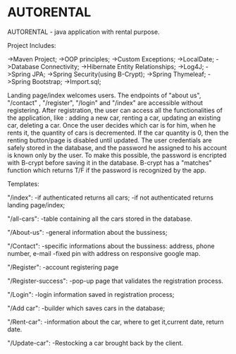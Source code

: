 # AUTORENTAL

AUTORENTAL - java application with rental purpose.

Project Includes:

->Maven Project;
->OOP principles;
->Custom Exceptions;
->LocalDate;
->Database Connectivity;
->Hibernate Entity Relationships;
->Log4J;
->Spring JPA;
->Spring Security(using B-Crypt);
->Spring Thymeleaf;
->Spring Bootstrap;
->Import.sql;

Landing page/index welcomes users. The endpoints of "about us", "/contact" , "/register", "/login" and 
"/index" 
are accessible without registering. After registration, the user can access all the functionalities of the
application, like : adding a new car, renting a car, updating an existing car, deleting a car. Once the user
decides which car is for him, when he rents it, the quantity of cars is decremented. If the car quantity is 
0, then the renting button/page is disabled until updated.
	The user credentials are safely stored in the database, and the password he assigned to his account
is known only by the user. To make this possible, the password is encripted with B-crypt before saving it 
in the database. B-crypt has a "matches" function which returns T/F if the password is recognized by the app.


Templates:

"/index": 
-if authenticated returns all cars;
-if not authenticated returns landing page/index;

"/all-cars":
-table containing all the cars stored in the database.

"/About-us":
-general information about the bussiness;

"/Contact":
-specific informations about the bussiness: address, phone number, e-mail
-fixed pin with address on responsive google map.

"/Register":
-account registering page

"/Register-success":
-pop-up page that validates the registration process.

"/Login":
-login information saved in registration process;

"/Add car":
-builder which saves cars in the database;

"/Rent-car":
-information about the car, where to get it,current date, return date.

"/Update-car":
-Restocking a car brought back by the client.

